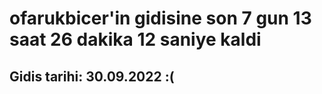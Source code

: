 # ofarukbicer'in gidisine son 7 gun 13 saat 26 dakika 12 saniye kaldi

## Gidis tarihi: 30.09.2022 :(